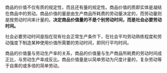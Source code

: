 商品的价值不仅有质的规定性，而且还有量的规定性。商品价值的质即实体是凝结在商品中的劳动。商品价值的量是由生产商品所耗费的劳动量决定的，而劳动量则是按劳动时间来计量的。**决定商品价值量的不是个别劳动时间，而是社会必要劳动时间。**

社会必要劳动时间是指在现有社会正常生产条件下，在社会平均劳动熟练程度和劳动强度下制造某种使用价值所需要的劳动时间，即同行平均时间。

商品的价值量与劳动生产率的关系，商品的价值量与生产商品所耗费的劳动时间成正比，与劳动生产率成反比。商品价值量是以简单劳动为尺度计量的，复杂劳动等于自乘的或多倍的简单劳动。
